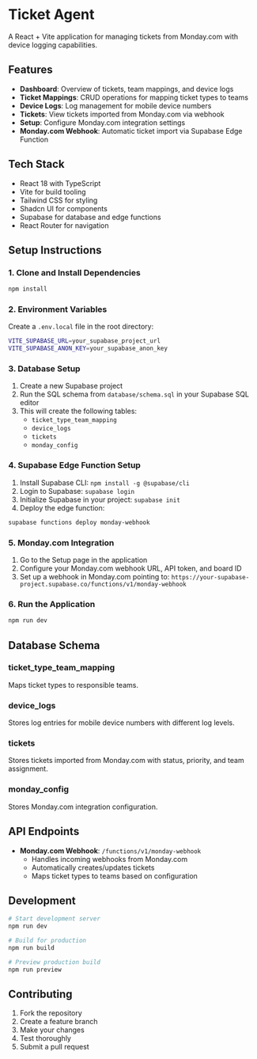 # Ticket Agent

A React + Vite application for managing tickets from Monday.com with device logging capabilities.

## Features

- **Dashboard**: Overview of tickets, team mappings, and device logs
- **Ticket Mappings**: CRUD operations for mapping ticket types to teams
- **Device Logs**: Log management for mobile device numbers
- **Tickets**: View tickets imported from Monday.com via webhook
- **Setup**: Configure Monday.com integration settings
- **Monday.com Webhook**: Automatic ticket import via Supabase Edge Function

## Tech Stack

- React 18 with TypeScript
- Vite for build tooling
- Tailwind CSS for styling
- Shadcn UI for components
- Supabase for database and edge functions
- React Router for navigation

## Setup Instructions

### 1. Clone and Install Dependencies

```bash
npm install
```

### 2. Environment Variables

Create a `.env.local` file in the root directory:

```bash
VITE_SUPABASE_URL=your_supabase_project_url
VITE_SUPABASE_ANON_KEY=your_supabase_anon_key
```

### 3. Database Setup

1. Create a new Supabase project
2. Run the SQL schema from `database/schema.sql` in your Supabase SQL editor
3. This will create the following tables:
   - `ticket_type_team_mapping`
   - `device_logs`
   - `tickets`
   - `monday_config`

### 4. Supabase Edge Function Setup

1. Install Supabase CLI: `npm install -g @supabase/cli`
2. Login to Supabase: `supabase login`
3. Initialize Supabase in your project: `supabase init`
4. Deploy the edge function:

```bash
supabase functions deploy monday-webhook
```

### 5. Monday.com Integration

1. Go to the Setup page in the application
2. Configure your Monday.com webhook URL, API token, and board ID
3. Set up a webhook in Monday.com pointing to: `https://your-supabase-project.supabase.co/functions/v1/monday-webhook`

### 6. Run the Application

```bash
npm run dev
```

## Database Schema

### ticket_type_team_mapping
Maps ticket types to responsible teams.

### device_logs
Stores log entries for mobile device numbers with different log levels.

### tickets
Stores tickets imported from Monday.com with status, priority, and team assignment.

### monday_config
Stores Monday.com integration configuration.

## API Endpoints

- **Monday.com Webhook**: `/functions/v1/monday-webhook`
  - Handles incoming webhooks from Monday.com
  - Automatically creates/updates tickets
  - Maps ticket types to teams based on configuration

## Development

```bash
# Start development server
npm run dev

# Build for production
npm run build

# Preview production build
npm run preview
```

## Contributing

1. Fork the repository
2. Create a feature branch
3. Make your changes
4. Test thoroughly
5. Submit a pull request
